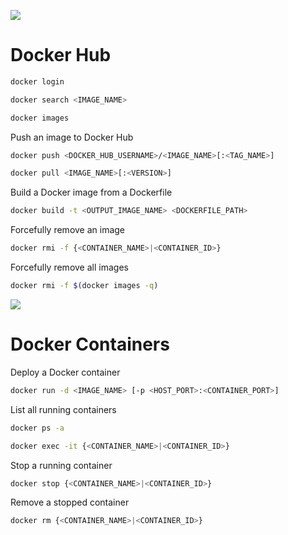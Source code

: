 

![](https://github.com/JonmarCorpuz/SecondBrain/blob/main/Assets/Whitespace.png)

# Docker Hub

```Bash
docker login
```

```Bash
docker search <IMAGE_NAME>
```

```Bash
docker images
```

Push an image to Docker Hub
```Bash
docker push <DOCKER_HUB_USERNAME>/<IMAGE_NAME>[:<TAG_NAME>]
```

```Bash
docker pull <IMAGE_NAME>[:<VERSION>]
```

Build a Docker image from a Dockerfile
```Bash
docker build -t <OUTPUT_IMAGE_NAME> <DOCKERFILE_PATH>
```

Forcefully remove an image
```Bash
docker rmi -f {<CONTAINER_NAME>|<CONTAINER_ID>}
```

Forcefully remove all images
```Bash
docker rmi -f $(docker images -q)
```

![](https://github.com/JonmarCorpuz/SecondBrain/blob/main/Assets/Whitespace.png)

# Docker Containers

Deploy a Docker container
```Bash
docker run -d <IMAGE_NAME> [-p <HOST_PORT>:<CONTAINER_PORT>]
```

List all running containers
```Bash
docker ps -a
```

```Bash
docker exec -it {<CONTAINER_NAME>|<CONTAINER_ID>}
```

Stop a running container
```Bash
docker stop {<CONTAINER_NAME>|<CONTAINER_ID>}
```

Remove a stopped container
```Bash
docker rm {<CONTAINER_NAME>|<CONTAINER_ID>}
```
